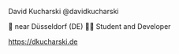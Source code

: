 David Kucharski
@davidkucharski

📌 near Düsseldorf (DE)
🧑‍🎓 Student and Developer

https://dkucharski.de

